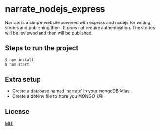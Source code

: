 # narrate_nodejs_express
Narrate is a simple website powered with express and nodejs for writing stories and publishing them. It does not require authentication. The stories will be reviewed and then will be published.

## Steps to run the project

```bash
$ npm install
$ npm start
```

## Extra setup
* Create a database named 'narrate' in your mongoDB Atlas
* Create a dotenv file to store you MONGO_URI

## License

  [MIT](LICENSE)
